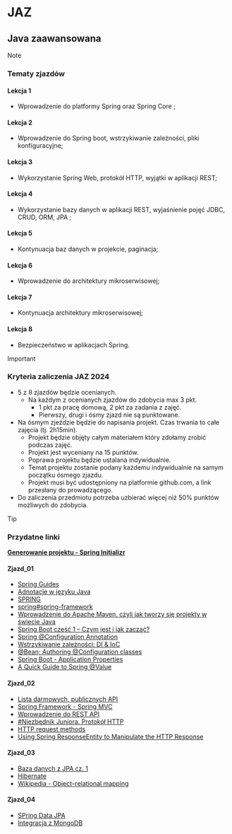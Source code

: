# JAZ
## Java zaawansowana

> [!NOTE]
> ### Tematy zjazdów
#### Lekcja 1
  - Wprowadzenie do platformy Spring oraz Spring Core ;
#### Lekcja 2
  - Wprowadzenie do Spring boot, wstrzykiwanie zależności, pliki konfiguracyjne;
#### Lekcja 3
  - Wykorzystanie Spring Web, protokół HTTP, wyjątki w aplikacji REST;
#### Lekcja 4
  - Wykorzystanie bazy danych w aplikacji REST, wyjaśnienie pojęć JDBC, CRUD, ORM, JPA ;
#### Lekcja 5
  - Kontynuacja baz danych w projekcie, paginacja;
#### Lekcja 6
  - Wprowadzenie do architektury mikroserwisowej;
#### Lekcja 7
  - Kontynuacja architektury mikroserwisowej;
#### Lekcja 8
  - Bezpieczeństwo w aplikacjach Spring.

> [!IMPORTANT]
> ### Kryteria zaliczenia JAZ 2024
- 5 z 8 zjazdów będzie ocenianych.
    - Na każdym z ocenianych zjazdów do zdobycia max 3 pkt.
        - 1 pkt za pracę domową, 2 pkt za zadania z zajęć.
        - Pierwszy, drugi i ósmy zjazd nie są punktowane.
- Na ósmym zjeździe będzie do napisania projekt. Czas trwania to całe zajęcia (tj. 2h15min).
    - Projekt będzie objęty całym materiałem który zdołamy zrobić podczas zajęć.
    - Projekt jest wyceniany na 15 punktów.
    - Poprawa projektu będzie ustalana indywidualnie.
    - Temat projektu zostanie podany każdemu indywidualnie na samym początku ósmego zjazdu.
    - Projekt musi być udostępniony na platformie github.com, a link przesłany do prowadzącego.
- Do zaliczenia przedmiotu potrzeba uzbierać więcej niż 50% punktów możliwych do zdobycia. 

> [!TIP]
> ### Przydatne linki
> [**Generowanie projektu - Spring Initializr**](https://start.spring.io/)
#### Zjazd_01
- [Spring Guides](https://spring.io/guides)
- [Adnotacje w języku Java](http://bykowski.pl/adnotacje-w-jezyku-java-2/)
- [SPRING](https://vavatech.pl/technologie/frameworki/spring)
- [spring#spring-framework](https://javastart.pl/baza-wiedzy/frameworki/spring#spring-framework)
- [Wprowadzenie do Apache Maven, czyli jak tworzy się projekty w świecie Java](https://www.kodolamacz.pl/blog/wprowadzenie-do-apache-maven-czyli-jak-tworzy-sie-projekty-w-swiecie-java/)
- [Spring Boot część 1 – Czym jest i jak zacząć?](https://bykowski.pl/spring-boot/)
- [Spring @Configuration Annotation](https://www.digitalocean.com/community/tutorials/spring-configuration-annotation)
- [Wstrzykiwanie zależności: DI & IoC](https://www.javappa.com/kurs-spring/wstrzykiwanie-zaleznosci)
- [@Bean; Authoring @Configuration classes](https://docs.spring.io/spring-javaconfig/docs/1.0.0.M4/reference/html/ch02s02.html)
- [Spring Boot - Application Properties](https://www.tutorialspoint.com/spring_boot/spring_boot_application_properties.htm)
- [A Quick Guide to Spring @Value](https://www.baeldung.com/spring-value-annotation)
#### Zjazd_02
- [Lista darmowych, publicznych API](https://github.com/public-apis/public-apis)
- [Spring Framework - Spring MVC](https://www.javappa.com/kurs-spring/spring-framework-spring-mvc)
- [Wprowadzenie do REST API](https://devszczepaniak.pl/wprowadzenie-do-rest-api/)
- [#Niezbędnik Juniora. Protokół HTTP](https://kobietydokodu.pl/niezbednik-juniora-protokol-http/)
- [HTTP request methods](https://developer.mozilla.org/en-US/docs/Web/HTTP/Methods)
- [Using Spring ResponseEntity to Manipulate the HTTP Response](https://www.baeldung.com/spring-response-entity)
#### Zjazd_03
- [Baza danych z JPA cz. 1](https://kobietydokodu.pl/13-baza-danych-z-jpa-cz-1/)
- [Hibernate](https://javastart.pl/baza-wiedzy/frameworki/hibernate)
- [Wikipedia - Object–relational mapping](https://en.wikipedia.org/wiki/Object–relational_mapping)
#### Zjazd_04
- [SPring Data JPA](https://javappa.com/kurs-spring/spring-data-jpa-1-x)
- [Integracja z MongoDB](https://bykowski.pl/spring-boot-19-integracja-z-mongodb/)
